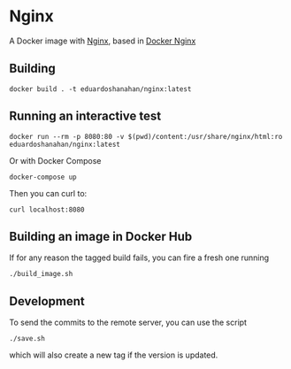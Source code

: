 # Nginx

A Docker image with [Nginx](https://nginx.org/en/), based in [Docker Nginx](https://hub.docker.com/r/_/nginx/)

## Building

```
docker build . -t eduardoshanahan/nginx:latest
```

## Running an interactive test

```
docker run --rm -p 8080:80 -v $(pwd)/content:/usr/share/nginx/html:ro eduardoshanahan/nginx:latest
```

Or with Docker Compose

```
docker-compose up
```

Then you can curl to:

```
curl localhost:8080
```

## Building an image in Docker Hub

If for any reason the tagged build fails, you can fire a fresh one running

```
./build_image.sh
```

## Development

To send the commits to the remote server, you can use the script

```
./save.sh
```

which will also create a new tag if the version is updated.
